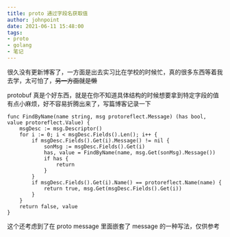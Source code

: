 ```yaml
---
title: proto 通过字段名获取值
author: johnpoint
date: 2021-06-11 15:48:00
tags:
- proto
- golang
- 笔记
---
```


很久没有更新博客了，一方面是出去实习比在学校的时候忙，真的很多东西等着我去学，太可怕了，~~另一方面就是懒~~

protobuf 真是个好东西，就是在你不知道具体结构的时候想要拿到特定字段的值有点小麻烦，好不容易折腾出来了，写篇博客记录一下

```golang
func FindByName(name string, msg protoreflect.Message) (has bool, value protoreflect.Value) {
	msgDesc := msg.Descriptor()
	for i := 0; i < msgDesc.Fields().Len(); i++ {
		if msgDesc.Fields().Get(i).Message() != nil {
			sonMsg := msgDesc.Fields().Get(i)
			has, value = FindByName(name, msg.Get(sonMsg).Message())
			if has {
				return
			}
		}
		if msgDesc.Fields().Get(i).Name() == protoreflect.Name(name) {
			return true, msg.Get(msgDesc.Fields().Get(i))
		}
	}
	return false, value
}
```

这个还考虑到了在 proto message 里面嵌套了 message 的一种写法，仅供参考